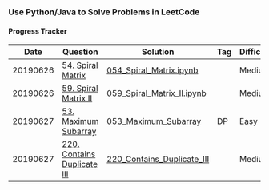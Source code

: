 ### Use Python/Java to Solve Problems in LeetCode

#### Progress Tracker

Date | Question | Solution | Tag | Difficulty | Remark
---|---|---|--- |--- |---
20190626 | [54. Spiral Matrix](https://leetcode.com/problems/spiral-matrix/) | [054_Spiral_Matrix.ipynb](https://github.com/shishishu/leetcode-python-java/blob/master/ipynb_files/054_Spiral_Matrix.ipynb) | | Medium
20190626 | [59. Spiral Matrix II](https://leetcode.com/problems/spiral-matrix-ii/) | [059_Spiral_Matrix_II.ipynb](https://github.com/shishishu/leetcode-python-java/blob/master/ipynb_files/059_Spiral_Matrix_II.ipynb) | | Medium
20190627 | [53. Maximum Subarray](https://leetcode.com/problems/maximum-subarray/) | [053_Maximum_Subarray](https://github.com/shishishu/leetcode-python-java/blob/master/ipynb_files/053_Maximum_Subarray.ipynb) | DP | Easy |need exploration
20190627 | [220. Contains Duplicate III](https://leetcode.com/problems/contains-duplicate-iii/) | [220_Contains_Duplicate_III](https://github.com/shishishu/leetcode-python-java/blob/master/ipynb_files/220_Contains_Duplicate_III.ipynb) | | Medium
